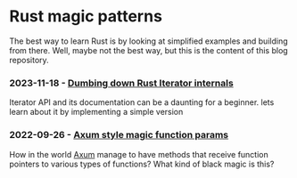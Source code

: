 # Rust magic patterns

The best way to learn Rust is by looking at simplified examples and building from there. Well, maybe not the best way, but this is the content of this blog repository.

### 2023-11-18 - [Dumbing down Rust Iterator internals](dumbing-down-iterator/Readme.md)
Iterator API and its documentation can be a daunting for a beginner. lets learn about it by implementing a simple version

### 2022-09-26 - [Axum style magic function params](axum-style-magic-function-param/Readme.md)
How in the world [Axum](https://github.com/tokio-rs/axum) manage to have methods that receive function pointers to various types of functions? What kind of black magic is this? 